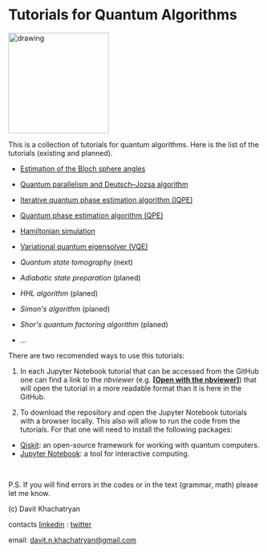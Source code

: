 <h1 align="left">
	Tutorials for Quantum Algorithms
</h1>

<p align="left">
<img src="images/quantum_algorithms_tutorials.png" alt="drawing" width="200">
</p>

This is a collection of tutorials for quantum algorithms. 
Here is the list of the tutorials (existing and planned).

* [Estimation of the Bloch sphere angles](https://github.com/DavitKhach/quantum-algorithms-tutorials/blob/master/bloch_angles_estimation.ipynb)

* [Quantum parallelism and Deutsch–Jozsa algorithm](https://github.com/DavitKhach/quantum-algorithms-tutorials/blob/master/quantum_parallelism_Deutsch_Jozsa.ipynb)

* [Iterative quantum phase estimation algorithm (IQPE)](https://github.com/DavitKhach/quantum-algorithms-tutorials/blob/master/iterative_quantum_phase_estimation.ipynb)

* [Quantum phase estimation algorithm (QPE)](https://github.com/DavitKhach/quantum-algorithms-tutorials/blob/master/quantum_phase_estimation.ipynb)

* [Hamiltonian simulation](https://github.com/DavitKhach/quantum-algorithms-tutorials/blob/master/Hamiltonian_simulation.ipynb)

* [Variational quantum eigensolver (VQE)](https://github.com/DavitKhach/quantum-algorithms-tutorials/blob/master/variational_quantum_eigensolver.ipynb)

* *Quantum state tomography* (next)
* *Adiabatic state preparation* (planed)
* *HHL algorithm* (planed)
* *Simon's algorithm* (planed)
* *Shor's quantum factoring algorithm* (planed)
* ...

There are two recomended ways to use this tutorials:

1) In each Jupyter Notebook tutorial that can be accessed
from the GitHub one can find a link to the *nbviewer* 
(e.g. **[[Open with the nbviewer](https://nbviewer.jupyter.org/github/DavitKhach/quantum-algorithms-tutorials/blob/master/variational_quantum_eigensolver.ipynb)]**) 
that will open the tutorial in a more readable format than 
it is here in the GitHub.
 
2) To download the repository and open the Jupyter Notebook 
tutorials with a browser locally. This also will allow to
run the code from the tutorials. For that one will need to
install the following packages:

* [Qiskit](https://qiskit.org/documentation/):  an open-source framework for working with quantum computers.
* [Jupyter Notebook](https://jupyter.org/install): a tool for interactive computing.

&nbsp;

P.S. If you will find errors in the codes or in the text (grammar, math) please let me know.

(c) Davit Khachatryan

contacts [linkedin](https://www.linkedin.com/in/davit-khachatryan-b07383174/) :
[twitter](https://twitter.com/davit_khach)  

email: davit.n.khachatryan@gmail.com



